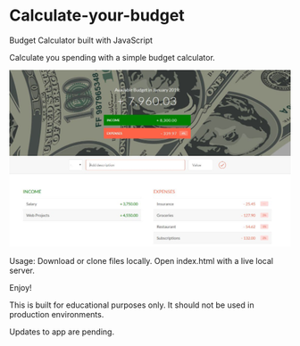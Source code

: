 # Calculate-your-budget
Budget Calculator built with JavaScript

Calculate you spending with a simple budget calculator.

![Calculate Your Budget](/imgs/calculatebudget.JPG)

Usage:
Download or clone files locally. Open index.html with a live local server.

Enjoy!

This is built for educational purposes only. It should not be used in production environments.

Updates to app are pending.

